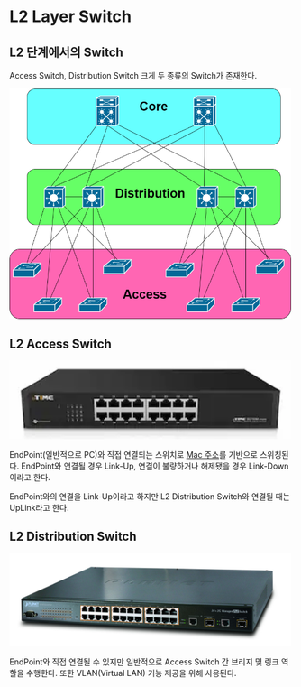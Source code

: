 # L2 Layer Switch

## L2 단계에서의 Switch
Access Switch, Distribution Switch 크게 두 종류의 Switch가 존재한다.

<img src="/assets/images/img/network/2022-12-23/access-distribution.png" width="500">

## L2 Access Switch
<img src="/assets/images/img/network/2022-12-23/access.png" width="500">


EndPoint(일반적으로 PC)와 직접 연결되는 스위치로 [Mac 주소](https://ko.wikipedia.org/wiki/MAC_%EC%A3%BC%EC%86%8C)를 기반으로 스위칭된다. EndPoint와 연결될 경우 Link-Up, 연결이 불량하거나 해제됐을 경우 Link-Down이라고 한다.

EndPoint와의 연결을 Link-Up이라고 하지만 L2 Distribution Switch와 연결될 때는 UpLink라고 한다.

## L2 Distribution Switch

<img src="/assets/images/img/network/2022-12-23/distribution.jpg" width="500">


EndPoint와 직접 연결될 수 있지만 일반적으로 Access Switch 간 브리지 및 링크 역할을 수행한다.
또한 VLAN(Virtual LAN) 기능 제공을 위해 사용된다.

